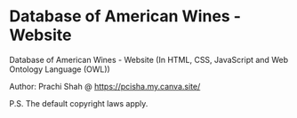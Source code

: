 # Database of American Wines - Website
Database of American Wines - Website (In HTML, CSS, JavaScript and Web Ontology Language (OWL))

Author: Prachi Shah @ https://pcisha.my.canva.site/

P.S. The default copyright laws apply.
